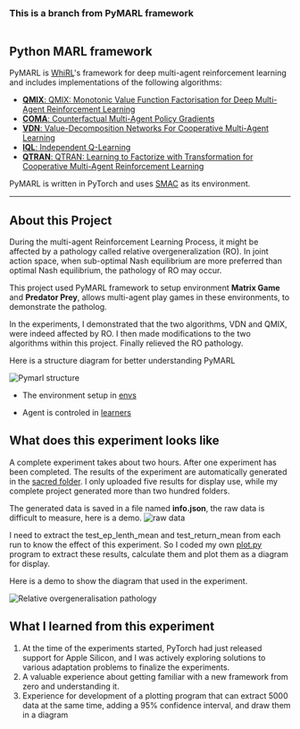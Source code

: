 ```diff

```

### This is a branch from PyMARL framework

```

```

## Python MARL framework

PyMARL is [WhiRL](http://whirl.cs.ox.ac.uk)'s framework for deep multi-agent reinforcement learning and includes implementations of the following algorithms:

- [**QMIX**: QMIX: Monotonic Value Function Factorisation for Deep Multi-Agent Reinforcement Learning](https://arxiv.org/abs/1803.11485)
- [**COMA**: Counterfactual Multi-Agent Policy Gradients](https://arxiv.org/abs/1705.08926)
- [**VDN**: Value-Decomposition Networks For Cooperative Multi-Agent Learning](https://arxiv.org/abs/1706.05296) 
- [**IQL**: Independent Q-Learning](https://arxiv.org/abs/1511.08779)
- [**QTRAN**: QTRAN: Learning to Factorize with Transformation for Cooperative Multi-Agent Reinforcement Learning](https://arxiv.org/abs/1905.05408)

PyMARL is written in PyTorch and uses [SMAC](https://github.com/oxwhirl/smac) as its environment.

---

## About this Project

During the multi-agent Reinforcement Learning Process, it might be affected by a pathology called relative overgeneralization (RO). In joint action space, when sub-optimal Nash equilibrium are more preferred than optimal Nash equilibrium, the pathology of RO may occur.

This project used PyMARL framework to setup environment **Matrix Game** and **Predator Prey**, allows multi-agent play games in these environments, to demonstrate the patholog. 

In the experiments, I demonstrated that the two algorithms, VDN and QMIX, were indeed affected by RO. I then made modifications to the two algorithms within this project. Finally relieved the RO pathology.

Here is a structure diagram for better understanding PyMARL

![Pymarl structure](https://github.com/han-ziqi/PyMARL/raw/main/demo/PYMARL.jpg)

- The environment setup in [envs](https://github.com/han-ziqi/PyMARL/tree/main/src/envs)

- Agent is controled in [learners](https://github.com/han-ziqi/PyMARL/tree/main/src/learners)

## What does this experiment looks like

A complete experiment takes about two hours. After one experiment has been completed. The results of the experiment are automatically generated in the [sacred folder](https://github.com/han-ziqi/PyMARL/tree/main/results/sacred). I only uploaded five results for display use, while my complete project generated more than two hundred folders. 

The generated data is saved in a file named **info.json**, the raw data is difficult to measure, here is a demo.
![raw data](https://github.com/han-ziqi/PyMARL/raw/main/demo/Result%20data.png)

I need to extract the test_ep_lenth_mean and test_return_mean from each run to know the effect of this experiment. So I coded my own [plot.py](https://github.com/han-ziqi/PyMARL/blob/main/Plot.py) program to extract these results, calculate them and plot them as a diagram for display.

Here is a demo to show the diagram that used in the experiment.

![Relative overgeneralisation pathology](https://github.com/han-ziqi/PyMARL/raw/main/demo/RO%20happend.jpg)

##  What I learned from this experiment

1. At the time of the experiments started, PyTorch had just released support for Apple Silicon, and I was actively exploring solutions to various adaptation problems to finalize the experiments.
2. A valuable experience about getting familiar with a new framework from zero and understanding it.
3. Experience for development of a plotting program that can extract 5000 data at the same time, adding a 95% confidence interval, and draw them in a diagram

